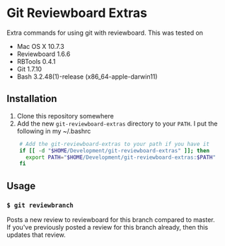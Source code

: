 # Git Reviewboard Extras
Extra commands for using git with reviewboard.
This was tested on
- Mac OS X 10.7.3
- Reviewboard 1.6.6
- RBTools 0.4.1
- Git 1.7.10
- Bash 3.2.48(1)-release (x86_64-apple-darwin11)

## Installation

1. Clone this repository somewhere
2. Add the new `git-reviewboard-extras` directory to your `PATH`.  I put the following in my ~/.bashrc

```bash
    # Add the git-reviewboard-extras to your path if you have it
    if [[ -d "$HOME/Development/git-reviewboard-extras" ]]; then
      export PATH="$HOME/Development/git-reviewboard-extras:$PATH"
    fi
```

## Usage
### `$ git reviewbranch`
Posts a new review to reviewboard for this branch compared to master.  
If you've previously posted a review for this branch already, then this updates 
that review.






